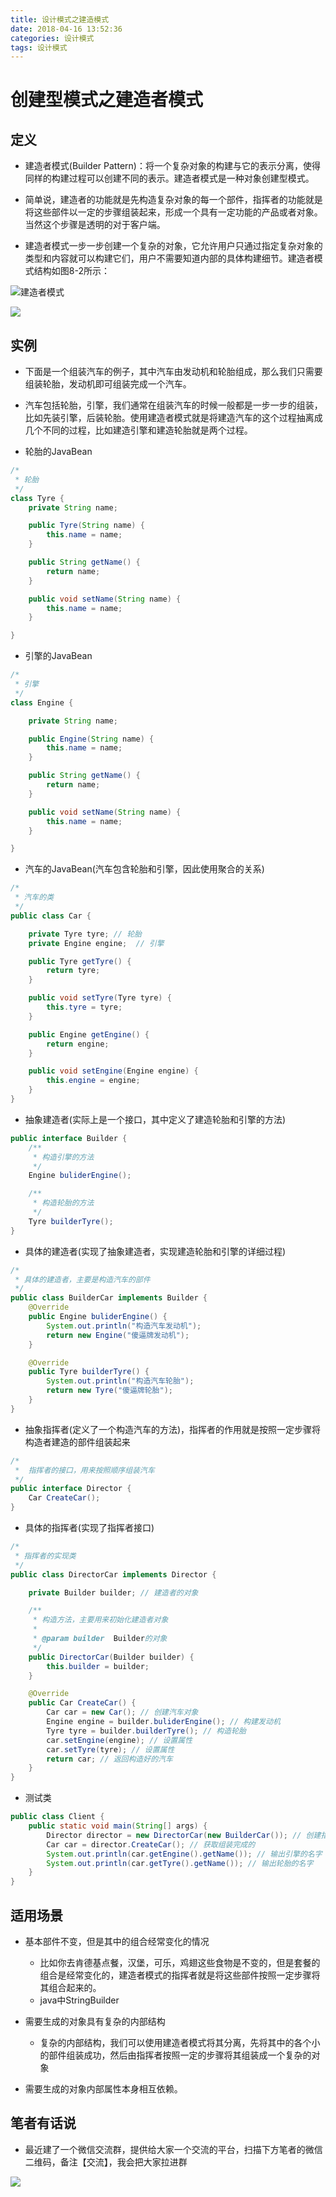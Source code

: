 ```yaml
---
title: 设计模式之建造模式
date: 2018-04-16 13:52:36
categories: 设计模式
tags: 设计模式
---
```

# 创建型模式之建造者模式

## 定义

- 建造者模式(Builder Pattern)：将一个复杂对象的构建与它的表示分离，使得同样的构建过程可以创建不同的表示。建造者模式是一种对象创建型模式。

- 简单说，建造者的功能就是先构造复杂对象的每一个部件，指挥者的功能就是将这些部件以一定的步骤组装起来，形成一个具有一定功能的产品或者对象。当然这个步骤是透明的对于客户端。

- 建造者模式一步一步创建一个复杂的对象，它允许用户只通过指定复杂对象的类型和内容就可以构建它们，用户不需要知道内部的具体构建细节。建造者模式结构如图8-2所示：

![建造者模式](http://ono60m7tl.bkt.clouddn.com/BuilderPattern.png)

![](http://ono60m7tl.bkt.clouddn.com/builder2.png)


## 实例

- 下面是一个组装汽车的例子，其中汽车由发动机和轮胎组成，那么我们只需要组装轮胎，发动机即可组装完成一个汽车。

- 汽车包括轮胎，引擎，我们通常在组装汽车的时候一般都是一步一步的组装，比如先装引擎，后装轮胎。使用建造者模式就是将建造汽车的这个过程抽离成几个不同的过程，比如建造引擎和建造轮胎就是两个过程。

- 轮胎的JavaBean
```java
/*
 * 轮胎
 */
class Tyre {
	private String name;

	public Tyre(String name) {
		this.name = name;
	}

	public String getName() {
		return name;
	}

	public void setName(String name) {
		this.name = name;
	}

}
```

- 引擎的JavaBean
```java
/*
 * 引擎
 */
class Engine {

	private String name;

	public Engine(String name) {
		this.name = name;
	}

	public String getName() {
		return name;
	}

	public void setName(String name) {
		this.name = name;
	}

}

```

- 汽车的JavaBean(汽车包含轮胎和引擎，因此使用聚合的关系)
```java
/*
 * 汽车的类
 */
public class Car {

	private Tyre tyre; // 轮胎
	private Engine engine;  // 引擎

	public Tyre getTyre() {
		return tyre;
	}

	public void setTyre(Tyre tyre) {
		this.tyre = tyre;
	}

	public Engine getEngine() {
		return engine;
	}

	public void setEngine(Engine engine) {
		this.engine = engine;
	}
}
```


- 抽象建造者(实际上是一个接口，其中定义了建造轮胎和引擎的方法)
```java
public interface Builder {
	/**
	 * 构造引擎的方法
	 */
	Engine buliderEngine();

	/**
	 * 构造轮胎的方法
	 */
	Tyre builderTyre();
}
```

- 具体的建造者(实现了抽象建造者，实现建造轮胎和引擎的详细过程)
```java
/*
 * 具体的建造者，主要是构造汽车的部件
 */
public class BuilderCar implements Builder {
	@Override
	public Engine buliderEngine() {
		System.out.println("构造汽车发动机");
		return new Engine("傻逼牌发动机");
	}

	@Override
	public Tyre builderTyre() {
		System.out.println("构造汽车轮胎");
		return new Tyre("傻逼牌轮胎");
	}
}
```

- 抽象指挥者(定义了一个构造汽车的方法)，指挥者的作用就是按照一定步骤将构造者建造的部件组装起来
```java
/*
 * 	指挥者的接口，用来按照顺序组装汽车
 */
public interface Director {
	Car CreateCar();
}

```

- 具体的指挥者(实现了指挥者接口)
```java
/*
 * 指挥者的实现类
 */
public class DirectorCar implements Director {

	private Builder builder; // 建造者的对象

	/**
	 * 构造方法，主要用来初始化建造者对象
	 *
	 * @param builder  Builder的对象
	 */
	public DirectorCar(Builder builder) {
		this.builder = builder;
	}

	@Override
	public Car CreateCar() {
		Car car = new Car(); // 创建汽车对象
		Engine engine = builder.buliderEngine(); // 构建发动机
		Tyre tyre = builder.builderTyre(); // 构造轮胎
		car.setEngine(engine); // 设置属性
		car.setTyre(tyre); // 设置属性
		return car; // 返回构造好的汽车
	}
}
```


- 测试类
```java
public class Client {
	public static void main(String[] args) {
		Director director = new DirectorCar(new BuilderCar()); // 创建指挥者的对象
		Car car = director.CreateCar(); // 获取组装完成的
		System.out.println(car.getEngine().getName()); // 输出引擎的名字
		System.out.println(car.getTyre().getName()); // 输出轮胎的名字
	}
}
```


## 适用场景
- 基本部件不变，但是其中的组合经常变化的情况
	- 比如你去肯德基点餐，汉堡，可乐，鸡翅这些食物是不变的，但是套餐的组合是经常变化的，建造者模式的指挥者就是将这些部件按照一定步骤将其组合起来的。
	- java中StringBuilder

- 需要生成的对象具有复杂的内部结构
	- 复杂的内部结构，我们可以使用建造者模式将其分离，先将其中的各个小的部件组装成功，然后由指挥者按照一定的步骤将其组装成一个复杂的对象
- 需要生成的对象内部属性本身相互依赖。



## 笔者有话说

- 最近建了一个微信交流群，提供给大家一个交流的平台，扫描下方笔者的微信二维码，备注【交流】，我会把大家拉进群

![](https://gitee.com/chenjiabing666/Blog-file/raw/master/%E5%BE%AE%E4%BF%A1%E5%9B%BE%E7%89%87_20200310211704.jpg)